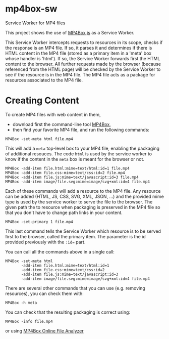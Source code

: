 # mp4box-sw
Service Worker for MP4 files

This project shows the use of [MP4Box.js](https://github.com/gpac/mp4box.js) as a Service Worker.

This Service Worker intercepts requests to resources in its scope, checks if the response is an MP4 file. If so, it parses it and determines if there is HTML content in the MP4 file (stored as a primary item in a 'meta' box whose handler is 'html'). If so, the Service Worker forwards first the HTML content to the browser. All further requests made by the browser (because referenced from the HTML page) will be checked by the Service Worker to see if the resource is in the MP4 file. The MP4 file acts as a package for resources associated to the MP4 file.

# Creating Content
To create MP4 files with web content in them, 
- download first the command-line tool [MP4Box](gpac.io/downloads/gpac-nightly-builds/), 
- then find your favorite MP4 file, and run the following commands:

```
MP4Box -set-meta html file.mp4
```
This will add a `meta` top-level box to your MP4 file, enabling the packaging of additional resouces. The code `html` is used by the service worker to know if the content in the `meta` box is meant for the browser or not.

```
MP4Box -add-item file.html:mime=text/html:id=1 file.mp4
MP4Box -add-item file.css:mime=text/css:id=2 file.mp4
MP4Box -add-item file.js:mime=text/javascript:id=3 file.mp4
MP4Box -add-item image/file.svg:mime=image/svg+xml:id=4 file.mp4
```
Each of these commands will add a resource to the MP4 file. Any resource can be added (HTML, JS, CSS, SVG, XML, JSON, ...) and the provided mime type is used by the service worker to serve the file to the browser. The given path the to resource when packaging is preserved in the MP4 file so that you don't have to change path links in your content.

```
MP4Box -set-primary 1 file.mp4
```
This last command tells the Service Worker which resource is to be served first to the browser, called the primary item. The parameter is the id provided previously with the `:id=` part.

You can call all the commands above in a single call:
```
MP4Box -set-meta html 
       -add-item file.html:mime=text/html:id=1
       -add-item file.css:mime=text/css:id=2
       -add-item file.js:mime=text/javascript:id=3
       -add-item image/file.svg:mime=image/svg+xml:id=4 file.mp4
```
There are several other commands that you can use (e.g. removing resources), you can check them with:
```
MP4Box -h meta
```

You can check that the resulting packaging is correct using:
```
MP4Box -info file.mp4
```
or using [MP4Box Online File Analyzer](http://download.tsi.telecom-paristech.fr/gpac/mp4box.js/filereader.html)
